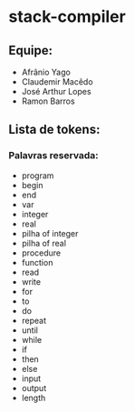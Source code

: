 # stack-compiler

## Equipe:
- Afrânio Yago
- Claudemir Macêdo
- José Arthur Lopes
- Ramon Barros

## Lista de tokens:

### Palavras reservada:
- program
- begin
- end
- var
- integer
- real
- pilha of integer
- pilha of real
- procedure
- function
- read
- write
- for
- to
- do
- repeat
- until
- while
- if
- then
- else
- input
- output
- length
